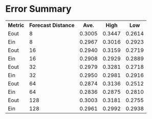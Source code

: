 Error Summary
==
<table>
<tr>
    <th>Metric</th>
    <th>Forecast Distance</th>
    <th>Ave.</th>
    <th>High</th>
    <th>Low</th>
</tr>

<tr>
    <td>Eout</td>
    <td>8</td>
    <td>0.3005</td>
    <td>0.3447</td>
    <td>0.2614</td>
</tr>
<tr>
    <td>Ein</td>
    <td>8</td>
    <td>0.2967</td>
    <td>0.3016</td>
    <td>0.2923</td>
</tr>

<tr>
    <td>Eout</td>
    <td>16</td>
    <td>0.2940</td>
    <td>0.3159</td>
    <td>0.2719</td>
</tr>
<tr>
    <td>Ein</td>
    <td>16</td>
    <td>0.2908</td>
    <td>0.2929</td>
    <td>0.2889</td>
</tr>

<tr>
    <td>Eout</td>
    <td>32</td>
    <td>0.2979</td>
    <td>0.3281</td>
    <td>0.2718</td>
</tr>
<tr>
    <td>Ein</td>
    <td>32</td>
    <td>0.2950</td>
    <td>0.2981</td>
    <td>0.2916</td>
</tr>

<tr>
    <td>Eout</td>
    <td>64</td>
    <td>0.2874</td>
    <td>0.3136</td>
    <td>0.2512</td>
</tr>
<tr>
    <td>Ein</td>
    <td>64</td>
    <td>0.2836</td>
    <td>0.2875</td>
    <td>0.2810</td>
</tr>

<tr>
    <td>Eout</td>
    <td>128</td>
    <td>0.3003</td>
    <td>0.3181</td>
    <td>0.2755</td>
</tr>
<tr>
    <td>Ein</td>
    <td>128</td>
    <td>0.2961</td>
    <td>0.2992</td>
    <td>0.2938</td>
</tr>
</table>